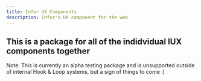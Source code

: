 ```yaml
---
title: Infor UX Components
description: Infor's UX component for the web
---
```


## This is a package for all of the indidvidual IUX components together

Note: This is currently an alpha testing package and is unsupported outside of internal Hook & Loop systems, but a sign of things to come :)
